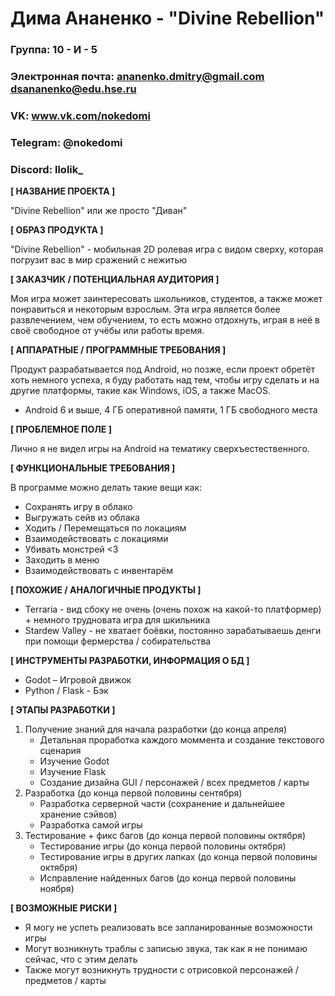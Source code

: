 # Дима Ананенко - "Divine Rebellion"

### Группа: 10 - И - 5
### Электронная почта: ananenko.dmitry@gmail.com dsananenko@edu.hse.ru
### VK: www.vk.com/nokedomi
### Telegram: @nokedomi
### Discord: llolik_


**[ НАЗВАНИЕ ПРОЕКТА ]**

"Divine Rebellion" или же просто "Диван"


**[ ОБРАЗ ПРОДУКТА ]**

"Divine Rebellion" - мобильная 2D ролевая игра с видом сверху, которая погрузит вас в мир сражений с нежитью 


**[ ЗАКАЗЧИК / ПОТЕНЦИАЛЬНАЯ АУДИТОРИЯ ]**

Моя игра может заинтересовать школьников, студентов, а также может понравиться и некоторым взрослым. Эта игра является более развлечением, чем обучением, то есть можно отдохнуть, играя в неё в своё свободное от учёбы или работы время.


**[ АППАРАТНЫЕ / ПРОГРАММНЫЕ ТРЕБОВАНИЯ ]**

Продукт разрабатывается под Android, но позже, если проект обретёт хоть немного успеха, я буду работать над тем, чтобы игру сделать и на другие платформы, такие как Windows, iOS, а также MacOS.
* Android 6 и выше, 4 ГБ оперативной памяти, 1 ГБ свободного места


**[ ПРОБЛЕМНОЕ ПОЛЕ ]**

Лично я не видел игры на Android на тематику сверхъестественного.


**[ ФУНКЦИОНАЛЬНЫЕ ТРЕБОВАНИЯ ]**

В программе можно делать такие вещи как:
* Сохранять игру в облако
* Выгружать сейв из облака
* Ходить / Перемещаться по локациям
* Взаимодействовать с локациями
* Убивать монстрей <3
* Заходить в меню
* Взаимодействовать с инвентарём


**[ ПОХОЖИЕ / АНАЛОГИЧНЫЕ ПРОДУКТЫ ]**

* Terraria - вид сбоку не очень (очень похож на какой-то платформер) + немного трудновата игра для шкильника 
* Stardew Valley - не хватает боёвки, постоянно зарабатываешь денги при помощи фермерства / собирательства


**[ ИНСТРУМЕНТЫ РАЗРАБОТКИ, ИНФОРМАЦИЯ О БД ]**

* Godot – Игровой движок
* Python / Flask - Бэк


**[ ЭТАПЫ РАЗРАБОТКИ ]**

1. Получение знаний для начала разработки (до конца апреля)
    * Детальная проработка каждого моммента и создание текстового сценария
    * Изучение Godot
    * Изучение Flask
    * Создание дизайна GUI / персонажей / всех предметов / карты
2. Разработка (до конца первой половины сентября)
    * Разработка серверной части (сохранение и дальнейшее хранение сэйвов)
    * Разработка самой игры
3. Тестирование + фикс багов (до конца первой половины октября)
    * Тестирование игры (до конца первой половины октября)
    * Тестирование игры в других лапках (до конца первой половины октября)
    * Исправление найденных багов (до конца первой половины ноября)


**[ ВОЗМОЖНЫЕ РИСКИ ]**

* Я могу не успеть реализовать все запланированные возможности игры
* Могут возникнуть траблы с записью звука, так как я не понимаю сейчас, что с этим делать
* Также могут возникнуть трудности с отрисовкой персонажей / предметов / карты